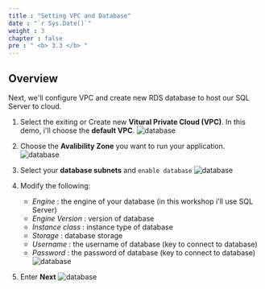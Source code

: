 ```yaml
---
title : "Setting VPC and Database"
date : "`r Sys.Date()`"
weight : 3
chapter : false
pre : " <b> 3.3 </b> "
---
```


## Overview 
Next, we'll configure VPC and create new RDS database to host our SQL Server to cloud.

1. Select the exiting or Create new **Vitural Private Cloud (VPC)**. In this demo, i'll choose the **default VPC**.
   ![database](/images/3-deploy-ebs-application/3.3-setting%20database,%20vpc/(1)-ebs-vpc.jpg?width=60pc)
2. Choose the **Avalibility Zone** you want to run your application.
    ![database](/images/3-deploy-ebs-application/3.3-setting%20database,%20vpc/(2)-ebs-instance-setting.jpg?width=60pc)
3. Select your **database subnets** and ```enable database```
    ![database](/images/3-deploy-ebs-application/3.3-setting%20database,%20vpc/(3)-ebs-database.jpg?width=60pc)
4. Modify the following:
   - *Engine* : the engine of your database (in this workshop i'll use SQL Server)
   - *Engine Version* : version of database
   - *Instance class* : instance type of database 
   - *Storage* : database storage
   - *Username* : the username of database (key to connect to database)
   - *Password* : the password of database (key to connect to database)
  ![database](/images/3-deploy-ebs-application/3.3-setting%20database,%20vpc/(4)-ebs-database-settings.jpg?width=60pc)

5. Enter **Next**
   ![database](/images/3-deploy-ebs-application/3.3-setting%20database,%20vpc/(5)-next.jpg?width=60pc)